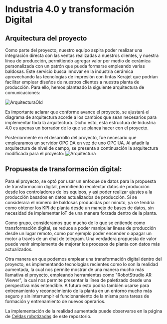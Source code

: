 # Industria 4.0 y transformación Digital

## Arquitectura del proyecto
Como parte del proyecto, nuestro equipo aspira poder realizar una integración directa con las ventas realizadas a nuestros clientes, y nuestra línea de producción, permitiendo agregar valor por medio de cerámica personalizada con un patrón que pueda formarse empleando varias baldosas. Este servicio busca innovar en la industria cerámica aprovechando las tecnologías de impresión con tintas Kerajet que podrían facilitar emplear diseños de nuestros clientes a nuestra planta de producción. Para ello, hemos planteado la siguiente arquitectura de comunicaciones: 

![ArquitecturaOld](https://github.com/danielCamiloP/TecnomecatroniX/assets/37418973/d0081edc-f16b-4427-be46-f959848d6143)

Es importante aclarar que conforme avance el proyecto, se ajustará el diagrama de arquitectura acorde a los cambios que sean necesarios para implementar toda la arquitectura. Dicho esto, esta estructura de Industria 4.0 es apenas un borrador de lo que se planea hacer con el proyecto.

Posteriormente en el desarrollo del proyecto, fue necesario que emplearamos un servidor OPC DA en vez de uno OPC UA. Al añadir la arquitectura de nivel de campo, se presenta a continuación la arquitectura modificada para el proyecto:
![Arquitectura](https://github.com/danielCamiloP/TecnomecatroniX/assets/37418973/b997286d-a4c8-4f11-b336-13288915515d)


## Propuesta de transformación digital:
Para el proyecto, se optó por usar un enfoque de datos para la propuesta de transformación digital, permitiendo recolectar datos de producción desde los controladores de los equipos, y así poder realizar ajustes a la producción basados en datos actualizados de producción. Si se considerara el número de baldosas producidas por minuto, ya se tendría como obtener los KPI de planta desde un manejo de bases de datos, sin necesidad de implementar IoT de una manera forzada dentro de la planta.

Como grupo, consideramos que mucho de lo que se entiende como transformación digital, se reduce a poder manipular líneas de producción desde un lugar remoto, como por ejemplo poder encender o apagar un motor a través de un chat de telegram. Una verdadera propuesta de valor puede venir simplemente de mejorar los procesos de planta con datos más actualizados.

Otra manera en que podemos emplear una transformación digital dentro del proyecto, es implementando tecnologías recientes como lo son la realidad aumentada, la cual nos permite mostrar de una manera mucho más llamativa el proyecto, empleando herramientas como "RobotStrudio AR Viewer", la cual nos permite presentar la línea de paletizado desde una perspectiva más entendible. A futuro esto podría también usarse para entrenamiento y reconocimiento de la planta en un entorno mucho más seguro y sin interrumpir el funcionamiento de la misma para tareas de formación y entrenamiento de nuevos operarios.

La implementación de la realidad aumentada puede observarse en la página de [Celdas robotizadas](https://github.com/danielCamiloP/TecnomecatroniX/tree/main/5%20Celdas%20Robotizadas) de este repostorio.
